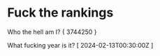 # Fuck the rankings

Who the hell am I?
{ 3744250 }

What fucking year is it?
[ 2024-02-13T00:30:00Z ]
